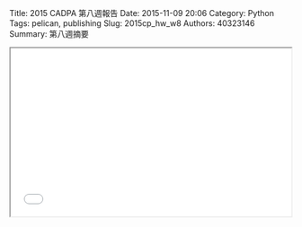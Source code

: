 Title: 2015 CADPA 第八週報告
Date: 2015-11-09 20:06
Category: Python
Tags: pelican, publishing
Slug: 2015cp_hw_w8
Authors: 40323146
Summary: 第八週摘要

<iframe src="40323146_cp_w8_p.html" width="500" height="300"></iframe>